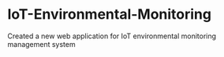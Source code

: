 # IoT-Environmental-Monitoring
Created a new web application for IoT environmental monitoring management system

